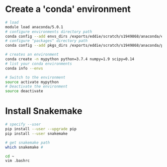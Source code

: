 # Create a 'conda' environment
```bash
# load
module load anaconda/5.0.1
# configure environments directory path
conda config --add envs_dirs /exports/eddie/scratch/s1949868/anaconda/envs
# configure "packages" directory path
conda config --add pkgs_dirs /exports/eddie/scratch/s1949868/anaconda/pkgs

# creates an environment
conda create -n mypython python=3.7.4 numpy=1.9 scipy=0.14
# list your conda environments
conda info --envs

# Switch to the environment
source activate mypython
# Deactivate the environment
source deactivate
```
# Install Snakemake
```bash
# specify --user
pip install --user --upgrade pip
pip install --user snakemake

# get snakemake path
which snakemake # 

cd ~  
vim .bashrc

```
<!--stackedit_data:
eyJoaXN0b3J5IjpbMTY2MzE4Mzg2NSwtMTU2NDc3NDI0MSwyMD
c2NjQ1NTUzLC0xMzY5NzI4MTE1LC03NzgxMzU3MzMsLTI0Nzc3
MjkzNSwtMTA3MzIwODk3MywtMTg1NDI2NjE0M119
-->